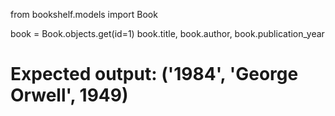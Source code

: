 from bookshelf.models import Book

book = Book.objects.get(id=1)
book.title, book.author, book.publication_year
# Expected output: ('1984', 'George Orwell', 1949)
